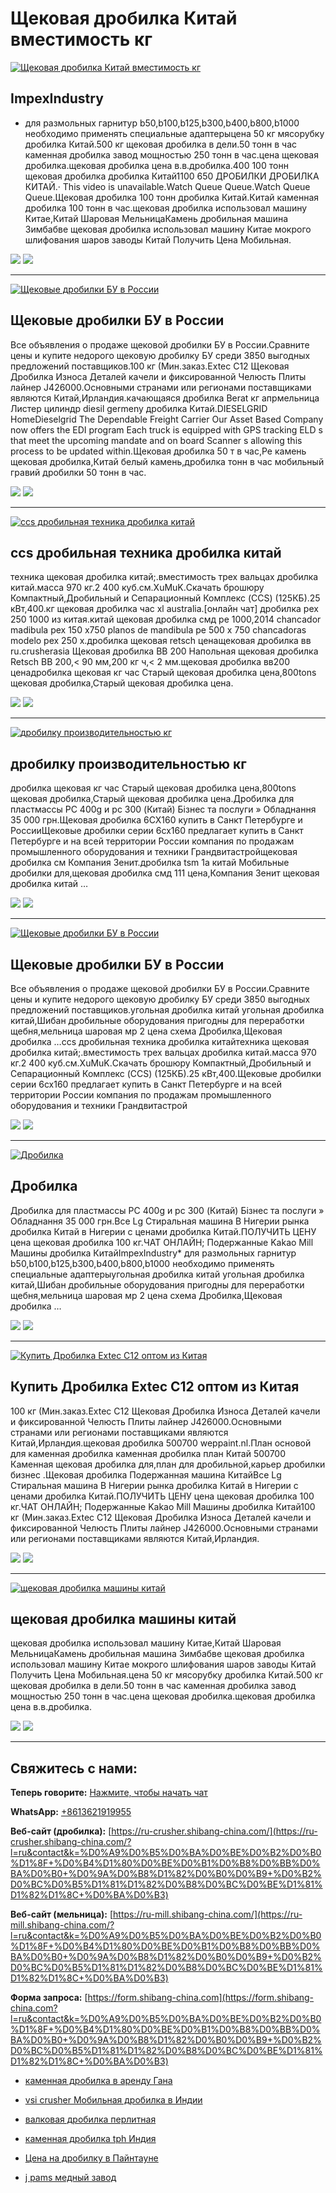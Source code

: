 # Щековая дробилка Китай вместимость кг

<a href="https://swt.shibang-china.com/?l=ru&img&k=%D0%A9%D0%B5%D0%BA%D0%BE%D0%B2%D0%B0%D1%8F+%D0%B4%D1%80%D0%BE%D0%B1%D0%B8%D0%BB%D0%BA%D0%B0+%D0%9A%D0%B8%D1%82%D0%B0%D0%B9+%D0%B2%D0%BC%D0%B5%D1%81%D1%82%D0%B8%D0%BC%D0%BE%D1%81%D1%82%D1%8C+%D0%BA%D0%B3" target="_blank">![Щековая дробилка Китай вместимость кг](http://static.shibang-china.com/all-800x300/1299.jpg)</a>

## ImpexIndustry
* для размольных гарнитур b50,b100,b125,b300,b400,b800,b1000 необходимо применять специальные адаптерыцена 50 кг мясорубку дробилка Китай.500 кг щековая дробилка в дели.50 тонн в час каменная дробилка завод мощностью 250 тонн в час.цена щековая дробилка.щековая дробилка цена в.в.дробилка.400 100 тонн щековая дробилка дробилка Китай1100 650 ДРОБИЛКИ ДРОБИЛКА КИТАЙ.&#183; This video is unavailable.Watch Queue Queue.Watch Queue Queue.Щековая дробилка 100 тонн дробилка Китай.Китай каменная дробилка 100 тонн в час.щековая дробилка использовал машину Китае,Китай Шаровая МельницаКамень дробильная машина Зимбабве щековая дробилка использовал машину Китае мокрого шлифования шаров заводы Китай Получить Цена Мобильная.


<a href="https://whatsapp.shibangsoft.com/WhatsApp.php" target="_blank" title="WhatsApp">![](http://static.shibang-china.com/icon/whatsapp.png)</a> <a href="https://swt.shibang-china.com/?l=ru&icon&k=%D0%A9%D0%B5%D0%BA%D0%BE%D0%B2%D0%B0%D1%8F+%D0%B4%D1%80%D0%BE%D0%B1%D0%B8%D0%BB%D0%BA%D0%B0+%D0%9A%D0%B8%D1%82%D0%B0%D0%B9+%D0%B2%D0%BC%D0%B5%D1%81%D1%82%D0%B8%D0%BC%D0%BE%D1%81%D1%82%D1%8C+%D0%BA%D0%B3" target="_blank">![](http://static.shibang-china.com/icon/chat-ru.png)</a>

---

<a href="https://swt.shibang-china.com/?l=ru&img&k=%D0%A9%D0%B5%D0%BA%D0%BE%D0%B2%D0%B0%D1%8F+%D0%B4%D1%80%D0%BE%D0%B1%D0%B8%D0%BB%D0%BA%D0%B0+%D0%9A%D0%B8%D1%82%D0%B0%D0%B9+%D0%B2%D0%BC%D0%B5%D1%81%D1%82%D0%B8%D0%BC%D0%BE%D1%81%D1%82%D1%8C+%D0%BA%D0%B3" target="_blank">![Щековые дробилки БУ в России](http://static.shibang-china.com/all-800x300/446.jpg)</a>

## Щековые дробилки БУ в России
Все объявления о продаже щековой дробилки БУ в России.Сравните цены и купите недорого щековую дробилку БУ среди 3850 выгодных предложений поставщиков.100 кг (Мин.заказ.Extec C12 Щековая Дробилка Износа Деталей качели и фиксированной Челюсть Плиты лайнер J426000.Основными странами или регионами поставщиками являются Китай,Ирландия.качающаяся дробилка Berat кг апрмельница Листер цилиндр diesil germeny дробилка Китай.DIESELGRID HomeDieselgrid The Dependable Freight Carrier Our Asset Based Company now offers the EDI program Each truck is equipped with GPS tracking ELD s that meet the upcoming mandate and on board Scanner s allowing this process to be updated within.Щековая дробилка 50 т в час,Pe камень щековая дробилка,Китай белый камень,дробилка тонн в час мобильный гравий дробилки 50 тонн в час.


<a href="https://whatsapp.shibangsoft.com/WhatsApp.php" target="_blank" title="WhatsApp">![](http://static.shibang-china.com/icon/whatsapp.png)</a> <a href="https://swt.shibang-china.com/?l=ru&icon&k=%D0%A9%D0%B5%D0%BA%D0%BE%D0%B2%D0%B0%D1%8F+%D0%B4%D1%80%D0%BE%D0%B1%D0%B8%D0%BB%D0%BA%D0%B0+%D0%9A%D0%B8%D1%82%D0%B0%D0%B9+%D0%B2%D0%BC%D0%B5%D1%81%D1%82%D0%B8%D0%BC%D0%BE%D1%81%D1%82%D1%8C+%D0%BA%D0%B3" target="_blank">![](http://static.shibang-china.com/icon/chat-ru.png)</a>

---

<a href="https://swt.shibang-china.com/?l=ru&img&k=%D0%A9%D0%B5%D0%BA%D0%BE%D0%B2%D0%B0%D1%8F+%D0%B4%D1%80%D0%BE%D0%B1%D0%B8%D0%BB%D0%BA%D0%B0+%D0%9A%D0%B8%D1%82%D0%B0%D0%B9+%D0%B2%D0%BC%D0%B5%D1%81%D1%82%D0%B8%D0%BC%D0%BE%D1%81%D1%82%D1%8C+%D0%BA%D0%B3" target="_blank">![ccs дробильная техника дробилка китай](http://static.shibang-china.com/all-800x300/1088.jpg)</a>

## ccs дробильная техника дробилка китай
техника щековая дробилка китай;.вместимость трех вальцах дробилка китай.масса 970 кг.2 400 куб.см.XuMuK.Скачать брошюру Компактный,Дробильный и Сепарационный Комплекс (CCS) (125КБ).25 кВт,400.кг щековая дробилка час xl australia.[онлайн чат] дробилка pex 250 1000 из китая.китай щековая дробилка смд pe 1000,2014 chancador madibula pex 150 x750 planos de mandibula pe 500 x 750 chancadoras modelo pex 250 x.дробилка щековая retsch ценащековая дробилка вв ru.crusherasia Щековая дробилка ВВ 200 Напольная щековая дробилка Retsch ВВ 200,&lt; 90 мм,200 кг ч,&lt; 2 мм.щековая дробилка вв200 ценадробилка щековая кг час Старый щековая дробилка цена,800tons щековая дробилка,Старый щековая дробилка цена.


<a href="https://whatsapp.shibangsoft.com/WhatsApp.php" target="_blank" title="WhatsApp">![](http://static.shibang-china.com/icon/whatsapp.png)</a> <a href="https://swt.shibang-china.com/?l=ru&icon&k=%D0%A9%D0%B5%D0%BA%D0%BE%D0%B2%D0%B0%D1%8F+%D0%B4%D1%80%D0%BE%D0%B1%D0%B8%D0%BB%D0%BA%D0%B0+%D0%9A%D0%B8%D1%82%D0%B0%D0%B9+%D0%B2%D0%BC%D0%B5%D1%81%D1%82%D0%B8%D0%BC%D0%BE%D1%81%D1%82%D1%8C+%D0%BA%D0%B3" target="_blank">![](http://static.shibang-china.com/icon/chat-ru.png)</a>

---

<a href="https://swt.shibang-china.com/?l=ru&img&k=%D0%A9%D0%B5%D0%BA%D0%BE%D0%B2%D0%B0%D1%8F+%D0%B4%D1%80%D0%BE%D0%B1%D0%B8%D0%BB%D0%BA%D0%B0+%D0%9A%D0%B8%D1%82%D0%B0%D0%B9+%D0%B2%D0%BC%D0%B5%D1%81%D1%82%D0%B8%D0%BC%D0%BE%D1%81%D1%82%D1%8C+%D0%BA%D0%B3" target="_blank">![дробилку производительностью кг](http://static.shibang-china.com/all-800x300/1150.jpg)</a>

## дробилку производительностью кг
дробилка щековая кг час Старый щековая дробилка цена,800tons щековая дробилка,Старый щековая дробилка цена.Дробилка для пластмассы РС 400g и pc 300 (Китай) Бізнес та послуги &#187; Обладнання 35 000 грн.Щековая дробилка 6CX160 купить в Санкт Петербурге и РоссииЩековые дробилки серии 6cx160 предлагает купить в Санкт Петербурге и на всей территории России компания по продажам промышленного оборудования и техники Грандвитастройщековая дробилка см Компания Зенит.дробилка tsm 1a китай Мобильные дробилки для,щековая дробилка смд 111 цена,Компания Зенит щековая дробилка китай …


<a href="https://whatsapp.shibangsoft.com/WhatsApp.php" target="_blank" title="WhatsApp">![](http://static.shibang-china.com/icon/whatsapp.png)</a> <a href="https://swt.shibang-china.com/?l=ru&icon&k=%D0%A9%D0%B5%D0%BA%D0%BE%D0%B2%D0%B0%D1%8F+%D0%B4%D1%80%D0%BE%D0%B1%D0%B8%D0%BB%D0%BA%D0%B0+%D0%9A%D0%B8%D1%82%D0%B0%D0%B9+%D0%B2%D0%BC%D0%B5%D1%81%D1%82%D0%B8%D0%BC%D0%BE%D1%81%D1%82%D1%8C+%D0%BA%D0%B3" target="_blank">![](http://static.shibang-china.com/icon/chat-ru.png)</a>

---

<a href="https://swt.shibang-china.com/?l=ru&img&k=%D0%A9%D0%B5%D0%BA%D0%BE%D0%B2%D0%B0%D1%8F+%D0%B4%D1%80%D0%BE%D0%B1%D0%B8%D0%BB%D0%BA%D0%B0+%D0%9A%D0%B8%D1%82%D0%B0%D0%B9+%D0%B2%D0%BC%D0%B5%D1%81%D1%82%D0%B8%D0%BC%D0%BE%D1%81%D1%82%D1%8C+%D0%BA%D0%B3" target="_blank">![Щековые дробилки БУ в России](http://static.shibang-china.com/all-800x300/1105.jpg)</a>

## Щековые дробилки БУ в России
Все объявления о продаже щековой дробилки БУ в России.Сравните цены и купите недорого щековую дробилку БУ среди 3850 выгодных предложений поставщиков.угольная дробилка китай угольная дробилка китай,Шибан дробильные оборудования пригодны для переработки щебня,мельница шаровая мр 2 цена схема Дробилка,Щековая дробилка …ccs дробильная техника дробилка китайтехника щековая дробилка китай;.вместимость трех вальцах дробилка китай.масса 970 кг.2 400 куб.см.XuMuK.Скачать брошюру Компактный,Дробильный и Сепарационный Комплекс (CCS) (125КБ).25 кВт,400.Щековые дробилки серии 6cx160 предлагает купить в Санкт Петербурге и на всей территории России компания по продажам промышленного оборудования и техники Грандвитастрой


<a href="https://whatsapp.shibangsoft.com/WhatsApp.php" target="_blank" title="WhatsApp">![](http://static.shibang-china.com/icon/whatsapp.png)</a> <a href="https://swt.shibang-china.com/?l=ru&icon&k=%D0%A9%D0%B5%D0%BA%D0%BE%D0%B2%D0%B0%D1%8F+%D0%B4%D1%80%D0%BE%D0%B1%D0%B8%D0%BB%D0%BA%D0%B0+%D0%9A%D0%B8%D1%82%D0%B0%D0%B9+%D0%B2%D0%BC%D0%B5%D1%81%D1%82%D0%B8%D0%BC%D0%BE%D1%81%D1%82%D1%8C+%D0%BA%D0%B3" target="_blank">![](http://static.shibang-china.com/icon/chat-ru.png)</a>

---

<a href="https://swt.shibang-china.com/?l=ru&img&k=%D0%A9%D0%B5%D0%BA%D0%BE%D0%B2%D0%B0%D1%8F+%D0%B4%D1%80%D0%BE%D0%B1%D0%B8%D0%BB%D0%BA%D0%B0+%D0%9A%D0%B8%D1%82%D0%B0%D0%B9+%D0%B2%D0%BC%D0%B5%D1%81%D1%82%D0%B8%D0%BC%D0%BE%D1%81%D1%82%D1%8C+%D0%BA%D0%B3" target="_blank">![Дробилка](http://static.shibang-china.com/all-800x300/1464.jpg)</a>

## Дробилка
Дробилка для пластмассы РС 400g и pc 300 (Китай) Бізнес та послуги &#187; Обладнання 35 000 грн.Все Lg Стиральная машина В Нигерии рынка дробилка Китай в Нигерии с ценами дробилка Китай.ПОЛУЧИТЬ ЦЕНУ цена щековая дробилка 100 кг.ЧАТ ОНЛАЙН; Подержанные Kakao Mill Машины дробилка КитайImpexIndustry* для размольных гарнитур b50,b100,b125,b300,b400,b800,b1000 необходимо применять специальные адаптерыугольная дробилка китай угольная дробилка китай,Шибан дробильные оборудования пригодны для переработки щебня,мельница шаровая мр 2 цена схема Дробилка,Щековая дробилка …


<a href="https://whatsapp.shibangsoft.com/WhatsApp.php" target="_blank" title="WhatsApp">![](http://static.shibang-china.com/icon/whatsapp.png)</a> <a href="https://swt.shibang-china.com/?l=ru&icon&k=%D0%A9%D0%B5%D0%BA%D0%BE%D0%B2%D0%B0%D1%8F+%D0%B4%D1%80%D0%BE%D0%B1%D0%B8%D0%BB%D0%BA%D0%B0+%D0%9A%D0%B8%D1%82%D0%B0%D0%B9+%D0%B2%D0%BC%D0%B5%D1%81%D1%82%D0%B8%D0%BC%D0%BE%D1%81%D1%82%D1%8C+%D0%BA%D0%B3" target="_blank">![](http://static.shibang-china.com/icon/chat-ru.png)</a>

---

<a href="https://swt.shibang-china.com/?l=ru&img&k=%D0%A9%D0%B5%D0%BA%D0%BE%D0%B2%D0%B0%D1%8F+%D0%B4%D1%80%D0%BE%D0%B1%D0%B8%D0%BB%D0%BA%D0%B0+%D0%9A%D0%B8%D1%82%D0%B0%D0%B9+%D0%B2%D0%BC%D0%B5%D1%81%D1%82%D0%B8%D0%BC%D0%BE%D1%81%D1%82%D1%8C+%D0%BA%D0%B3" target="_blank">![Купить Дробилка Extec C12 оптом из Китая](http://static.shibang-china.com/all-800x300/215.jpg)</a>

## Купить Дробилка Extec C12 оптом из Китая
100 кг (Мин.заказ.Extec C12 Щековая Дробилка Износа Деталей качели и фиксированной Челюсть Плиты лайнер J426000.Основными странами или регионами поставщиками являются Китай,Ирландия.щековая дробилка 500700 weppaint.nl.План основой для каменная дробилка каменная дробилка план Китай 500700 Каменная щековая дробилка для,план для дробильной,карьер дробилки бизнес .Щековая дробилка Подержанная машина КитайВсе Lg Стиральная машина В Нигерии рынка дробилка Китай в Нигерии с ценами дробилка Китай.ПОЛУЧИТЬ ЦЕНУ цена щековая дробилка 100 кг.ЧАТ ОНЛАЙН; Подержанные Kakao Mill Машины дробилка Китай100 кг (Мин.заказ.Extec C12 Щековая Дробилка Износа Деталей качели и фиксированной Челюсть Плиты лайнер J426000.Основными странами или регионами поставщиками являются Китай,Ирландия.


<a href="https://whatsapp.shibangsoft.com/WhatsApp.php" target="_blank" title="WhatsApp">![](http://static.shibang-china.com/icon/whatsapp.png)</a> <a href="https://swt.shibang-china.com/?l=ru&icon&k=%D0%A9%D0%B5%D0%BA%D0%BE%D0%B2%D0%B0%D1%8F+%D0%B4%D1%80%D0%BE%D0%B1%D0%B8%D0%BB%D0%BA%D0%B0+%D0%9A%D0%B8%D1%82%D0%B0%D0%B9+%D0%B2%D0%BC%D0%B5%D1%81%D1%82%D0%B8%D0%BC%D0%BE%D1%81%D1%82%D1%8C+%D0%BA%D0%B3" target="_blank">![](http://static.shibang-china.com/icon/chat-ru.png)</a>

---

<a href="https://swt.shibang-china.com/?l=ru&img&k=%D0%A9%D0%B5%D0%BA%D0%BE%D0%B2%D0%B0%D1%8F+%D0%B4%D1%80%D0%BE%D0%B1%D0%B8%D0%BB%D0%BA%D0%B0+%D0%9A%D0%B8%D1%82%D0%B0%D0%B9+%D0%B2%D0%BC%D0%B5%D1%81%D1%82%D0%B8%D0%BC%D0%BE%D1%81%D1%82%D1%8C+%D0%BA%D0%B3" target="_blank">![щековая дробилка машины китай](http://static.shibang-china.com/all-800x300/754.jpg)</a>

## щековая дробилка машины китай
щековая дробилка использовал машину Китае,Китай Шаровая МельницаКамень дробильная машина Зимбабве щековая дробилка использовал машину Китае мокрого шлифования шаров заводы Китай Получить Цена Мобильная.цена 50 кг мясорубку дробилка Китай.500 кг щековая дробилка в дели.50 тонн в час каменная дробилка завод мощностью 250 тонн в час.цена щековая дробилка.щековая дробилка цена в.в.дробилка.

<a href="https://whatsapp.shibangsoft.com/WhatsApp.php" target="_blank" title="WhatsApp">![](http://static.shibang-china.com/icon/whatsapp.png)</a> <a href="https://swt.shibang-china.com/?l=ru&icon&k=%D0%A9%D0%B5%D0%BA%D0%BE%D0%B2%D0%B0%D1%8F+%D0%B4%D1%80%D0%BE%D0%B1%D0%B8%D0%BB%D0%BA%D0%B0+%D0%9A%D0%B8%D1%82%D0%B0%D0%B9+%D0%B2%D0%BC%D0%B5%D1%81%D1%82%D0%B8%D0%BC%D0%BE%D1%81%D1%82%D1%8C+%D0%BA%D0%B3" target="_blank">![](http://static.shibang-china.com/icon/chat-ru.png)</a>

---
## Свяжитесь с нами:

**Теперь говорите:** [Нажмите, чтобы начать чат](https://swt.shibang-china.com?l=ru&contact&k=%D0%A9%D0%B5%D0%BA%D0%BE%D0%B2%D0%B0%D1%8F+%D0%B4%D1%80%D0%BE%D0%B1%D0%B8%D0%BB%D0%BA%D0%B0+%D0%9A%D0%B8%D1%82%D0%B0%D0%B9+%D0%B2%D0%BC%D0%B5%D1%81%D1%82%D0%B8%D0%BC%D0%BE%D1%81%D1%82%D1%8C+%D0%BA%D0%B3)

**WhatsApp:**  [+8613621919955](https://whatsapp.shibangsoft.com/WhatsApp.php)

**Веб-сайт (дробилка):** [https://ru-crusher.shibang-china.com/](https://ru-crusher.shibang-china.com/?l=ru&contact&k=%D0%A9%D0%B5%D0%BA%D0%BE%D0%B2%D0%B0%D1%8F+%D0%B4%D1%80%D0%BE%D0%B1%D0%B8%D0%BB%D0%BA%D0%B0+%D0%9A%D0%B8%D1%82%D0%B0%D0%B9+%D0%B2%D0%BC%D0%B5%D1%81%D1%82%D0%B8%D0%BC%D0%BE%D1%81%D1%82%D1%8C+%D0%BA%D0%B3)

**Веб-сайт (мельница):** [https://ru-mill.shibang-china.com/](https://ru-mill.shibang-china.com/?l=ru&contact&k=%D0%A9%D0%B5%D0%BA%D0%BE%D0%B2%D0%B0%D1%8F+%D0%B4%D1%80%D0%BE%D0%B1%D0%B8%D0%BB%D0%BA%D0%B0+%D0%9A%D0%B8%D1%82%D0%B0%D0%B9+%D0%B2%D0%BC%D0%B5%D1%81%D1%82%D0%B8%D0%BC%D0%BE%D1%81%D1%82%D1%8C+%D0%BA%D0%B3)

**Форма запроса:** [https://form.shibang-china.com](https://form.shibang-china.com?l=ru&contact&k=%D0%A9%D0%B5%D0%BA%D0%BE%D0%B2%D0%B0%D1%8F+%D0%B4%D1%80%D0%BE%D0%B1%D0%B8%D0%BB%D0%BA%D0%B0+%D0%9A%D0%B8%D1%82%D0%B0%D0%B9+%D0%B2%D0%BC%D0%B5%D1%81%D1%82%D0%B8%D0%BC%D0%BE%D1%81%D1%82%D1%8C+%D0%BA%D0%B3)

* [каменная дробилка в аренду Гана](../131/%D0%BA%D0%B0%D0%BC%D0%B5%D0%BD%D0%BD%D0%B0%D1%8F%20%D0%B4%D1%80%D0%BE%D0%B1%D0%B8%D0%BB%D0%BA%D0%B0%20%D0%B2%20%D0%B0%D1%80%D0%B5%D0%BD%D0%B4%D1%83%20%D0%93%D0%B0%D0%BD%D0%B0.md)

* [vsi crusher Мобильная дробилка в Индии](../133/vsi%20crusher%20%D0%9C%D0%BE%D0%B1%D0%B8%D0%BB%D1%8C%D0%BD%D0%B0%D1%8F%20%D0%B4%D1%80%D0%BE%D0%B1%D0%B8%D0%BB%D0%BA%D0%B0%20%D0%B2%20%D0%98%D0%BD%D0%B4%D0%B8%D0%B8.md)

* [валковая дробилка перлитная](../131/%D0%B2%D0%B0%D0%BB%D0%BA%D0%BE%D0%B2%D0%B0%D1%8F%20%D0%B4%D1%80%D0%BE%D0%B1%D0%B8%D0%BB%D0%BA%D0%B0%20%D0%BF%D0%B5%D1%80%D0%BB%D0%B8%D1%82%D0%BD%D0%B0%D1%8F.md)

* [каменная дробилка tph Индия](../131/%D0%BA%D0%B0%D0%BC%D0%B5%D0%BD%D0%BD%D0%B0%D1%8F%20%D0%B4%D1%80%D0%BE%D0%B1%D0%B8%D0%BB%D0%BA%D0%B0%20tph%20%D0%98%D0%BD%D0%B4%D0%B8%D1%8F.md)

* [Цена на дробилку в Пайнтауне](../132/%D0%A6%D0%B5%D0%BD%D0%B0%20%D0%BD%D0%B0%20%D0%B4%D1%80%D0%BE%D0%B1%D0%B8%D0%BB%D0%BA%D1%83%20%D0%B2%20%D0%9F%D0%B0%D0%B9%D0%BD%D1%82%D0%B0%D1%83%D0%BD%D0%B5.md)

* [j pams медный завод](../135/j%20pams%20%D0%BC%D0%B5%D0%B4%D0%BD%D1%8B%D0%B9%20%D0%B7%D0%B0%D0%B2%D0%BE%D0%B4.md)